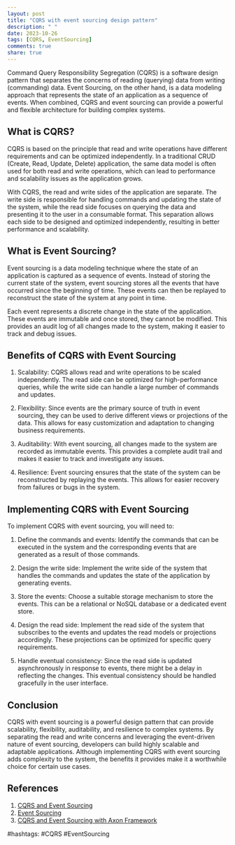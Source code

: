 ```yaml
---
layout: post
title: "CQRS with event sourcing design pattern"
description: " "
date: 2023-10-26
tags: [CQRS, EventSourcing]
comments: true
share: true
---
```


Command Query Responsibility Segregation (CQRS) is a software design pattern that separates the concerns of reading (querying) data from writing (commanding) data. Event Sourcing, on the other hand, is a data modeling approach that represents the state of an application as a sequence of events. When combined, CQRS and event sourcing can provide a powerful and flexible architecture for building complex systems.

## What is CQRS?

CQRS is based on the principle that read and write operations have different requirements and can be optimized independently. In a traditional CRUD (Create, Read, Update, Delete) application, the same data model is often used for both read and write operations, which can lead to performance and scalability issues as the application grows.

With CQRS, the read and write sides of the application are separate. The write side is responsible for handling commands and updating the state of the system, while the read side focuses on querying the data and presenting it to the user in a consumable format. This separation allows each side to be designed and optimized independently, resulting in better performance and scalability.

## What is Event Sourcing?

Event sourcing is a data modeling technique where the state of an application is captured as a sequence of events. Instead of storing the current state of the system, event sourcing stores all the events that have occurred since the beginning of time. These events can then be replayed to reconstruct the state of the system at any point in time.

Each event represents a discrete change in the state of the application. These events are immutable and once stored, they cannot be modified. This provides an audit log of all changes made to the system, making it easier to track and debug issues.

## Benefits of CQRS with Event Sourcing

1. Scalability: CQRS allows read and write operations to be scaled independently. The read side can be optimized for high-performance queries, while the write side can handle a large number of commands and updates.

2. Flexibility: Since events are the primary source of truth in event sourcing, they can be used to derive different views or projections of the data. This allows for easy customization and adaptation to changing business requirements.

3. Auditability: With event sourcing, all changes made to the system are recorded as immutable events. This provides a complete audit trail and makes it easier to track and investigate any issues.

4. Resilience: Event sourcing ensures that the state of the system can be reconstructed by replaying the events. This allows for easier recovery from failures or bugs in the system.

## Implementing CQRS with Event Sourcing

To implement CQRS with event sourcing, you will need to:

1. Define the commands and events: Identify the commands that can be executed in the system and the corresponding events that are generated as a result of those commands.

2. Design the write side: Implement the write side of the system that handles the commands and updates the state of the application by generating events.

3. Store the events: Choose a suitable storage mechanism to store the events. This can be a relational or NoSQL database or a dedicated event store.

4. Design the read side: Implement the read side of the system that subscribes to the events and updates the read models or projections accordingly. These projections can be optimized for specific query requirements.

5. Handle eventual consistency: Since the read side is updated asynchronously in response to events, there might be a delay in reflecting the changes. This eventual consistency should be handled gracefully in the user interface.

## Conclusion

CQRS with event sourcing is a powerful design pattern that can provide scalability, flexibility, auditability, and resilience to complex systems. By separating the read and write concerns and leveraging the event-driven nature of event sourcing, developers can build highly scalable and adaptable applications. Although implementing CQRS with event sourcing adds complexity to the system, the benefits it provides make it a worthwhile choice for certain use cases.

## References

1. [CQRS and Event Sourcing](https://docs.microsoft.com/en-us/azure/architecture/patterns/cqrs)
2. [Event Sourcing](https://microservices.io/patterns/data/event-sourcing.html)
3. [CQRS and Event Sourcing with Axon Framework](https://axoniq.io/resources/architectural-concepts/cqrs-and-event-sourcing) 

#hashtags: #CQRS #EventSourcing